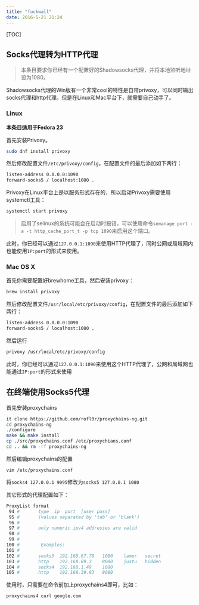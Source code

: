 ```yaml
---
title: "fuckwall"
date: 2016-5-21 21:24
---
```

[TOC]

## Socks代理转为HTTP代理

> 本条目要求你已经有一个配置好的Shadowsocks代理，并将本地监听地址设为1080。

Shadowsocks代理的Win版有一个非常cool的特性是自带privoxy，可以同时输出socks代理和http代理。但是在Linux和Mac平台下，就需要自己动手了。

### Linux

**本条目适用于Fedora 23**

首先安装Privoxy。

```bash
sudo dnf install privoxy
```

然后修改配置文件`/etc/privoxy/config`，在配置文件的最后添加如下两行：

```bash
listen-address 0.0.0.0:1090
forward-socks5 / localhost:1080 .
```

Privoxy在Linux平台上是以服务形式存在的，所以启动Privoxy需要使用systemctl工具：

```bash
systemctl start privoxy
```

> 启用了selinux的系统可能会在启动时报错，可以使用命令`semanage port -a -t http_cache_port_t -p tcp 1090`来启用这个端口。

此时，你已经可以通过`127.0.0.1:1090`来使用HTTP代理了，同时公网或局域网内也能使用`IP:port`的形式来使用。

### Mac OS X

首先你需要配置好brewhome工具，然后安装privoxy：

```bash
brew install privoxy
```

然后修改配置文件`/usr/local/etc/privoxy/config`，在配置文件的最后添加如下两行：

```bash
listen-address 0.0.0.0:1090
forward-socks5 / localhost:1080 .
```

然后运行

```bash
privoxy /usr/local/etc/privoxy/config
```

此时，你已经可以通过`127.0.0.1:1090`来使用这个HTTP代理了，公网和局域网也能通过`IP:port`的形式来使用

## 在终端使用Socks5代理

首先安装proxychains

```bash
it clone https://github.com/rofl0r/proxychains-ng.git
cd proxychains-ng
./configure
make && make install
cp ./src/proxychains.conf /etc/proxychians.conf
cd .. && rm -rf proxychains-ng
```

然后编辑proxychains的配置

```
vim /etc/proxychains.conf
```

将`socks4 127.0.0.1 9095`修改为`socks5 127.0.0.1 1080`

其它形式的代理配置如下：

```bash
ProxyList format
 94 #       type  ip  port  [user pass]
 95 #       (values separated by 'tab' or 'blank')
 96 #
 97 #       only numeric ipv4 addresses are valid
 98 #
 99 #
100 #        Examples:
101 #
102 #       socks5  192.168.67.78   1080    lamer   secret
103 #       http    192.168.89.3    8080    justu   hidden
104 #       socks4  192.168.1.49    1080
105 #       http    192.168.39.93   8080
```

使用时，只需要在命令前加上proxychains4即可，比如：

```
proxychains4 curl google.com
```

